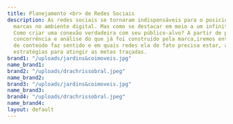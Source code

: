 ```yaml
---
title: Planejamento <br> de Redes Sociais
description: As redes sociais se tornaram indispensáveis para o posicionamento das
  marcas no ambiente digital. Mas como se destacar em meio a um infinito de informações?
  Como criar uma conexão verdadeira com seu público-alvo? A partir de pesquisa de
  concorrência e análise do que já foi construído pela marca,iremos entender que tipo
  de conteúdo faz sentido e em quais redes ela de fato precisa estar, além de criar
  estratégias para atingir as metas traçadas.
brand1: "/uploads/jardins&coimoveis.jpg"
name_brand1: 
brand2: "/uploads/drachrissobral.jpeg"
name_brand2: 
brand3: "/uploads/jardins&coimoveis.jpg"
name_brand3: 
brand4: "/uploads/drachrissobral.jpeg"
name_brand4: 
layout: default
---
```


